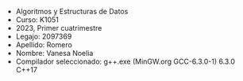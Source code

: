 + Algoritmos y Estructuras de Datos
+ Curso: K1051
+ 2023, Primer cuatrimestre
+ Legajo: 2097369
+ Apellido: Romero
+ Nombre: Vanesa Noelia
+ Compilador seleccionado: g++.exe (MinGW.org GCC-6.3.0-1) 6.3.0 C++17
